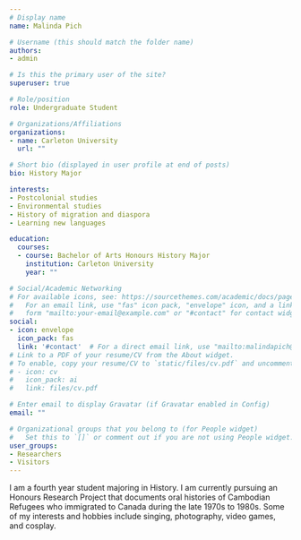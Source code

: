 ```yaml
---
# Display name
name: Malinda Pich

# Username (this should match the folder name)
authors:
- admin

# Is this the primary user of the site?
superuser: true

# Role/position
role: Undergraduate Student

# Organizations/Affiliations
organizations:
- name: Carleton University
  url: ""

# Short bio (displayed in user profile at end of posts)
bio: History Major

interests:
- Postcolonial studies
- Environmental studies 
- History of migration and diaspora
- Learning new languages

education:
  courses:
  - course: Bachelor of Arts Honours History Major
    institution: Carleton University
    year: ""

# Social/Academic Networking
# For available icons, see: https://sourcethemes.com/academic/docs/page-builder/#icons
#   For an email link, use "fas" icon pack, "envelope" icon, and a link in the
#   form "mailto:your-email@example.com" or "#contact" for contact widget.
social:
- icon: envelope
  icon_pack: fas
  link: '#contact'  # For a direct email link, use "mailto:malindapich@cmail.carleton.ca".
# Link to a PDF of your resume/CV from the About widget.
# To enable, copy your resume/CV to `static/files/cv.pdf` and uncomment the lines below.
# - icon: cv
#   icon_pack: ai
#   link: files/cv.pdf

# Enter email to display Gravatar (if Gravatar enabled in Config)
email: ""

# Organizational groups that you belong to (for People widget)
#   Set this to `[]` or comment out if you are not using People widget.
user_groups:
- Researchers
- Visitors
---
```

I am a fourth year student majoring in History. I am currently pursuing an Honours Research Project that documents oral histories of Cambodian Refugees who immigrated to Canada during the late 1970s to 1980s. Some of my interests and hobbies include singing, photography, video games, and cosplay. 
